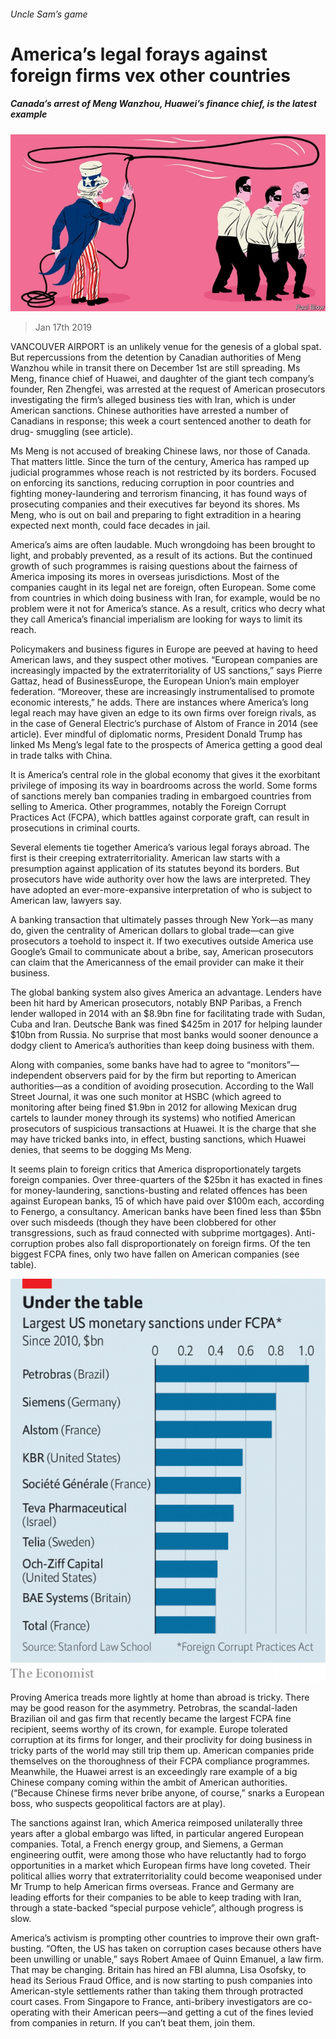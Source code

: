 ###### Uncle Sam’s game

# America’s legal forays against foreign firms vex other countries 

##### Canada’s arrest of Meng Wanzhou, Huawei’s finance chief, is the latest example 

![image](images/20190119_WBD001_0.jpg) 

> Jan 17th 2019 

 

VANCOUVER AIRPORT is an unlikely venue for the genesis of a global spat. But repercussions from the detention by Canadian authorities of Meng Wanzhou while in transit there on December 1st are still spreading. Ms Meng, finance chief of Huawei, and daughter of the giant tech company’s founder, Ren Zhengfei, was arrested at the request of American prosecutors investigating the firm’s alleged business ties with Iran, which is under American sanctions. Chinese authorities have arrested a number of Canadians in response; this week a court sentenced another to death for drug- smuggling (see article). 

Ms Meng is not accused of breaking Chinese laws, nor those of Canada. That matters little. Since the turn of the century, America has ramped up judicial programmes whose reach is not restricted by its borders. Focused on enforcing its sanctions, reducing corruption in poor countries and fighting money-laundering and terrorism financing, it has found ways of prosecuting companies and their executives far beyond its shores. Ms Meng, who is out on bail and preparing to fight extradition in a hearing expected next month, could face decades in jail. 

America’s aims are often laudable. Much wrongdoing has been brought to light, and probably prevented, as a result of its actions. But the continued growth of such programmes is raising questions about the fairness of America imposing its mores in overseas jurisdictions. Most of the companies caught in its legal net are foreign, often European. Some come from countries in which doing business with Iran, for example, would be no problem were it not for America’s stance. As a result, critics who decry what they call America’s financial imperialism are looking for ways to limit its reach. 

Policymakers and business figures in Europe are peeved at having to heed American laws, and they suspect other motives. “European companies are increasingly impacted by the extraterritoriality of US sanctions,” says Pierre Gattaz, head of BusinessEurope, the European Union’s main employer federation. “Moreover, these are increasingly instrumentalised to promote economic interests,” he adds. There are instances where America’s long legal reach may have given an edge to its own firms over foreign rivals, as in the case of General Electric’s purchase of Alstom of France in 2014 (see article). Ever mindful of diplomatic norms, President Donald Trump has linked Ms Meng’s legal fate to the prospects of America getting a good deal in trade talks with China. 

It is America’s central role in the global economy that gives it the exorbitant privilege of imposing its way in boardrooms across the world. Some forms of sanctions merely ban companies trading in embargoed countries from selling to America. Other programmes, notably the Foreign Corrupt Practices Act (FCPA), which battles against corporate graft, can result in prosecutions in criminal courts. 

Several elements tie together America’s various legal forays abroad. The first is their creeping extraterritoriality. American law starts with a presumption against application of its statutes beyond its borders. But prosecutors have wide authority over how the laws are interpreted. They have adopted an ever-more-expansive interpretation of who is subject to American law, lawyers say. 

A banking transaction that ultimately passes through New York—as many do, given the centrality of American dollars to global trade—can give prosecutors a toehold to inspect it. If two executives outside America use Google’s Gmail to communicate about a bribe, say, American prosecutors can claim that the Americanness of the email provider can make it their business. 

The global banking system also gives America an advantage. Lenders have been hit hard by American prosecutors, notably BNP Paribas, a French lender walloped in 2014 with an $8.9bn fine for facilitating trade with Sudan, Cuba and Iran. Deutsche Bank was fined $425m in 2017 for helping launder $10bn from Russia. No surprise that most banks would sooner denounce a dodgy client to America’s authorities than keep doing business with them. 

Along with companies, some banks have had to agree to “monitors”—independent observers paid for by the firm but reporting to American authorities—as a condition of avoiding prosecution. According to the Wall Street Journal, it was one such monitor at HSBC (which agreed to monitoring after being fined $1.9bn in 2012 for allowing Mexican drug cartels to launder money through its systems) who notified American prosecutors of suspicious transactions at Huawei. It is the charge that she may have tricked banks into, in effect, busting sanctions, which Huawei denies, that seems to be dogging Ms Meng. 

It seems plain to foreign critics that America disproportionately targets foreign companies. Over three-quarters of the $25bn it has exacted in fines for money-laundering, sanctions-busting and related offences has been against European banks, 15 of which have paid over $100m each, according to Fenergo, a consultancy. American banks have been fined less than $5bn over such misdeeds (though they have been clobbered for other transgressions, such as fraud connected with subprime mortgages). Anti-corruption probes also fall disproportionately on foreign firms. Of the ten biggest FCPA fines, only two have fallen on American companies (see table). 

![image](images/20190119_WBC172.png) 

Proving America treads more lightly at home than abroad is tricky. There may be good reason for the asymmetry. Petrobras, the scandal-laden Brazilian oil and gas firm that recently became the largest FCPA fine recipient, seems worthy of its crown, for example. Europe tolerated corruption at its firms for longer, and their proclivity for doing business in tricky parts of the world may still trip them up. American companies pride themselves on the thoroughness of their FCPA compliance programmes. Meanwhile, the Huawei arrest is an exceedingly rare example of a big Chinese company coming within the ambit of American authorities. (“Because Chinese firms never bribe anyone, of course,” snarks a European boss, who suspects geopolitical factors are at play). 

The sanctions against Iran, which America reimposed unilaterally three years after a global embargo was lifted, in particular angered European companies. Total, a French energy group, and Siemens, a German engineering outfit, were among those who have reluctantly had to forgo opportunities in a market which European firms have long coveted. Their political allies worry that extraterritoriality could become weaponised under Mr Trump to help American firms overseas. France and Germany are leading efforts for their companies to be able to keep trading with Iran, through a state-backed “special purpose vehicle”, although progress is slow. 

America’s activism is prompting other countries to improve their own graft-busting. “Often, the US has taken on corruption cases because others have been unwilling or unable,” says Robert Amaee of Quinn Emanuel, a law firm. That may be changing. Britain has hired an FBI alumna, Lisa Osofsky, to head its Serious Fraud Office, and is now starting to push companies into American-style settlements rather than taking them through protracted court cases. From Singapore to France, anti-bribery investigators are co-operating with their American peers—and getting a cut of the fines levied from companies in return. If you can’t beat them, join them. 

